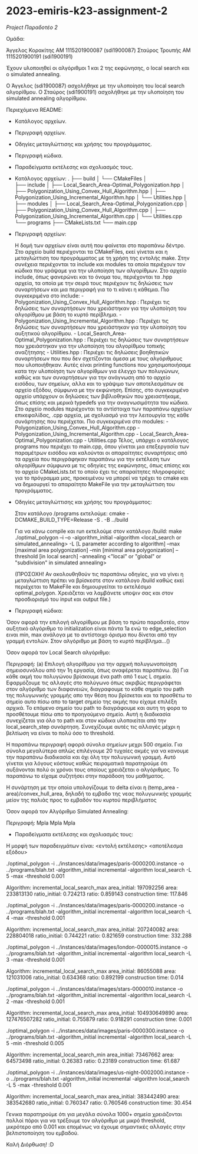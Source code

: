 # 2023-emiris-k23-assignment-2

*Project Παραδοτέο 2*

Ομάδα:

Άγγελος Κορακίτης ΑΜ 1115201900087 (sdi1900087)
Σταύρος Τρουπής ΑΜ 1115201900191 (sdi1900191)

Έχουν υλοποιηθεί οι αλγόριθμοι 1 και 2 της εκφώνησης, ο local search και ο simulated annealing.

Ο Άγγελος (sdi1900087) ασχολήθηκε με την υλοποίηση του local search αλγορίθμου.
Ο Σταύρος (sdi1900191) ασχολήθηκε με την υλοποίηση του simulated annealing αλγορίθμου.

Περιεχόμενα README:
-   Kατάλογος αρχείων.
-   Περιγραφή αρχείων.
-   Οδηγίες μεταγλώττισης και χρήσης του προγράμματος.
-   Περιγραφή κώδικα.
-   Παραδείγματα εκτέλεσης και σχολιασμός τους.

-   Κατάλογος αρχείων:
.
├── build
│   └── CMakeFiles
│      
├── include
│    ├── Local_Search_Area-Optimal_Polygonization.hpp
│    ├── Polygonization_Using_Convex_Hull_Algorithm.hpp
│    ├── Polygonization_Using_Incremental_Algorithm.hpp
│    └── Utilities.hpp
│       
├── modules
│    ├── Local_Search_Area-Optimal_Polygonization.cpp
│    ├── Polygonization_Using_Convex_Hull_Algorithm.cpp
│    ├── Polygonization_Using_Incremental_Algorithm.cpp
│    └── Utilities.cpp
└── programs
     ├── CMakeLists.txt
     └── main.cpp


-   Περιγραφή αρχείων:

    Η δομή των αρχείων είναι αυτή που φαίνεται στο παραπάνω δέντρο. Στο αρχείο build περιέχονται τα CMakeFiles, εκεί γίνεται και η μεταγλώττιση του
    προγράμματος με τη χρήση της εντολής make. Στην συνέχεια περιέχονται τα include και modules τα οποία περιέχουν τον κώδικα που γράψαμε για την υλοποίηση των αλγορίθμων. Στο αρχείο include, 
    όπως φανερώνει και το όνομα του, περιέχονται τα .hpp αρχεία, τα οποία με την σειρά τους περιέχουν τις δηλώσεις των συναρτήσεων και μια περιγραφή για το τι κάνει η κάθεμια.
    Πιο συγκεκριμένα στο include: 
        -   Polygonization_Using_Convex_Hull_Algorithm.hpp : Περιέχει τις δηλώσεις των συναρτήσεων που χρειάστηκαν για την υλοποίηση του αλγορίθμου με βάση το κυρτό περίβλημα.
        -   Polygonization_Using_Incremental_Algorithm.hpp : Περιέχει τις δηλώσεις των συναρτήσεων που χρειάστηκαν για την υλοποίηση του αυξητικού αλγορίθμου. 
        -   Local_Search_Area-Optimal_Polygonization.hpp : Περιέχει τις δηλώσεις των συναρτήσεων που χρειάστηκαν για την υλοποίηση του αλγορίθμου τοπικής αναζήτησης
        -   Utilities.hpp : Περιέχει τις δηλώσεις βοηθητικών συναρτήσεων που που δεν σχετίζονται άμεσα με τους αλγόριθμους που υλοποιήθηκαν. Αυτές είναι printing functions που χρησιμοποιήσαμε
        κατα την υλοποίηση των αλγορίθμων για έλεγχο των πολυγώνων, καθώς και των συναρτήσεων για την ανάγνωση από το αρχείο εισόδου, των σημείων, αλλα και το γράψιμο των αποτελεσμάτων σε
        αρχείο εξόδου, σύμφωνα με την εκφώνηση. Επίσης, στο συγκεκριμένο αρχείο υπάρχουν οι δηλώσεις των βιβλιοθηκών που χρειαστήκαμε, όπως επίσης και μερικά typedefs για την αναγνωσιμότητα του κώδικα.
    Στο αρχείο modules περιέχονται τα αντίστοιχα των παραπάνω αρχείων επικεφαλίδας, .cpp αρχεία, με σχολιασμό για την λειτουργία της κάθε συνάρτησης που περιέχεται.
    Πιο συγκεκριμένα στο modules: 
        -   Polygonization_Using_Convex_Hull_Algorithm.cpp
        -   Polygonization_Using_Incremental_Algorithm.cpp
        -   Local_Search_Area-Optimal_Polygonization.cpp
        -   Utilities.cpp
    Τέλος, υπάρχει ο κατάλογος programs που περιέχει το main.cpp, όπου γίνεται μια επεξεργασία των παραμέτρων εισόδου και καλούνται οι απαραίτητες συναρτήσεις από τα αρχεία που περιγράφηκαν παραπάνω για την εκτέλεση των αλγορίθμων σύμφωνα με τις οδηγίες της εκφώνησης, όπως επίσης και το αρχείο CMakeLists.txt το οποίο έχει τις απαραίτητες πληροφορίες για το πρόγραμμα μας, προκειμένου να μπορεί να τρέχει το cmake και να δημιουργεί το απαραίτητο MakeFile για την μεταγλώττιση του προγράμματος.


-   Οδηγίες μεταγλώττισης και χρήσης του προγράμματος:

    Στον κατάλογο /programs εκτελούμε:
    cmake -DCMAKE_BUILD_TYPE=Release -S . -B ../build

    Για να κάνω compile και run εκτελούμε στον κατάλογο /build:
    make
    ./optimal_polygon –i <point set input file> –o <output file> -algorithm_initial <incremental or convex_hull> –algorithm <local_search or simulated_annealing> -L [L parameter according to algorithm] –max [maximal area polygonization] –min [minimal area polygonization] –threshold <double> [in local search] –annealing <\"local\" or \"global\" or \"subdivision\" in simulated annealing>

    (ΠΡΟΣΟΧΗ! Αν ακολουθηθούν τις παραπάνω οδηγίες, για να γίνει η μεταγλώττιση πρέπει να βρίσκεστε στον κατάλογο /build καθώς εκεί περιέχεται το MakeFile και δημιουργείται το εκτελέσιμο optimal_polygon. Χρειάζεται να λαμβάνετε υποψιν σας και στον προσδιορισμό του input και output file.)


-   Περιγραφή κώδικα:

Όσον αφορά την επιλογή αλγορίθμου με βάση το πρώτο παραδοτέο, στον αυξητικό αλγόριθμο το initialization είναι πάντα 1a ενώ το edge_selection ειναι min, max ανάλογα με το αντίστοιχο όρισμα που δίνεται από την γραμμή εντολών. Στον αλγόριθμο με βάση το κυρτό περίβλημα...()

Όσον αφορά τον Local Search αλγόριθμο: 

Περιγραφή: (a) Επιλογή αλγορίθμου για την αρχική πολυγωνοποίηση σημειοσυνόλου από την 1η εργασία, όπως αναφέρεται παραπάνω. (b) Για κάθε ακμή του πολυγώνου βρίσκουμε ένα path από 1 εως L σημεία. Εφαρμόζουμε τις αλλαγές στο πολύγωνο όπως ακριβώς περιγράφεται στον αλγόριθμο των διαφανειών, διαγραφουμε το κάθε σημείο του path της πολυγωνικής γραμμής απο την θέση που βρίσκεται και τα προσθέτω το σημείο αυτο πίσω απο το target σημείο της ακμής που είχαμε επιλέξη αρχικά. Το επόμενο σημείο του path το διαγράφουμε και αυτη τη φορα το προσθέτουμε πίσω απο το προηγούμενο σημείο. Αυτή η διαδικασία συνεχίζεται για όλο το path και στον κώδικα υλοποιείται από την local_search_step συνάρτηση. Συνεχίζουμε αυτές τις αλλαγές μέχρι η βελτίωση να είναι το πολύ όσο το threshold.

Η παραπάνω περιγραφή αφορά σύνολα σημείων μεχρι 500 σημεία. Για σύνολα μεγαλύτερα απλώς επιλέγουμε 20 τυχαίες ακμές για να κανουμε την παραπάνω διαδικασία και όχι όλη την πολυγωνική γραμμή. Αυτό γίνεται για λόγους κόστους καθώς πειραματικά παρατηρούμε ότι αυξάνονται πολύ οι χρόνοι τους οποίους χρειάζεται ο αλγόριθμος. Το παραπάνω το είχαμε συζητήσει στην παράδοση του μαθήματος.

H συνάρτηση με την οποία υπολογίζουμε το delta είναι η (temp_area - area)/convex_hull_area, δηλαδή το εμβαδο της νεας πολυγωνικής γραμμής μείον της παλιάς προς το εμβαδόν του κυρτού περιβλήματος


Όσον αφορά τον Αλγόριθμο Simulated Annealing:

Περιγραφή: Mpla Mpla Mpla


-   Παραδείγματα εκτέλεσης και σχολιασμός τους:

Η μορφή των παραδειγμάτων είναι:
<εντολή εκτέλεσης>
<αποτέλεσμα εξόδου>

./optimal_polygon -i ../instances/data/images/paris-0000200.instance -o ../programs/blah.txt -algorithm_initial incremental -algorithm local_search -L 5 -max -threshold 0.001

Algorithm: incremental_local_search_max
area_initial: 197092256
area: 233813130
ratio_initial: 0.724213
ratio: 0.859143
construction time: 117.846

./optimal_polygon -i ../instances/data/images/paris-0000200.instance -o ../programs/blah.txt -algorithm_initial incremental -algorithm local_search -L 4 -max -threshold 0.001

Algorithm: incremental_local_search_max
area_initial: 207240082
area: 228804018
ratio_initial: 0.744221
ratio: 0.821659
construction time: 332.288

./optimal_polygon -i ../instances/data/images/london-0000015.instance -o ../programs/blah.txt -algorithm_initial incremental -algorithm local_search -L 3 -max -threshold 0.001

Algorithm: incremental_local_search_max
area_initial: 86055088
area: 121031006
ratio_initial: 0.634368
ratio: 0.892199
construction time: 0.014

./optimal_polygon -i ../instances/data/images/stars-0000010.instance -o ../programs/blah.txt -algorithm_initial incremental -algorithm local_search -L 2 -max -threshold 0.001

Algorithm: incremental_local_search_max
area_initial: 104930649890
area: 127476507282
ratio_initial: 0.755879
ratio: 0.918291
construction time: 0.001

./optimal_polygon -i ../instances/data/images/paris-0000300.instance -o ../programs/blah.txt -algorithm_initial incremental -algorithm local_search -L 5 -min -threshold 0.005

Algorithm: incremental_local_search_min
area_initial: 73467662
area: 64573498
ratio_initial: 0.26383
ratio: 0.23189
construction time: 61.687

./optimal_polygon -i ../instances/data/images/us-night-0002000.instance -o ../programs/blah.txt -algorithm_initial incremental -algorithm local_search -L 5 -max -threshold 0.001  

Algorithm: incremental_local_search_max
area_initial: 383442490
area: 383542680
ratio_initial: 0.760347
ratio: 0.760546
construction time: 30.454

Γενικα παρατηρούμε ότι για μεγάλα σύνολα 1000+ σημεία χρειάζονται πολλοί πόροι για να τρέξουμε τον αλγόριθμο με μικρό threshold, μικρότερο από 0.001 και επομένως να έχουμε σημαντικές αλλαγές στην
βελτιστοποίηση του εμβαδού.

Καλή Διόρθωση! :D